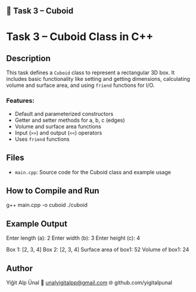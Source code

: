 ## 📁 Task 3 – Cuboid

# Task 3 – Cuboid Class in C++

## Description

This task defines a `Cuboid` class to represent a rectangular 3D box. It includes basic functionality like setting and getting dimensions, calculating volume and surface area, and using `friend` functions for I/O.

### Features:

- Default and parameterized constructors
- Getter and setter methods for a, b, c (edges)
- Volume and surface area functions
- Input (`>>`) and output (`<<`) operators
- Uses `friend` functions

## Files

- `main.cpp`: Source code for the Cuboid class and example usage

## How to Compile and Run

g++ main.cpp -o cuboid
./cuboid

## Example Output

Enter length (a): 2
Enter width (b): 3
Enter height (c): 4

Box 1: [2, 3, 4]
Box 2: [2, 3, 4]
Surface area of box1: 52
Volume of box1: 24

## Author

Yiğit Alp Ünal
📧 unalyigitalpp@gmail.com
🌐 github.com/yigitalpunal
